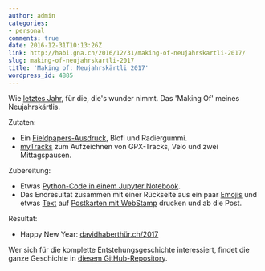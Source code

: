 ```yaml
---
author: admin
categories:
- personal
comments: true
date: 2016-12-31T10:13:26Z
link: http://habi.gna.ch/2016/12/31/making-of-neujahrskartli-2017/
slug: making-of-neujahrskartli-2017
title: 'Making of: Neujahrskärtli 2017'
wordpress_id: 4885
---
```


Wie [letztes Jahr](http://habi.gna.ch/2016/01/01/making-of-neujahrskartli-2016/), für die, die's wunder nimmt. Das 'Making Of' meines Neujahrskärtlis.

Zutaten:
- Ein [Fieldpapers-Ausdruck](http://fieldpapers.org/atlases/2udbtq66), Blofi und Radiergummi.
- [myTracks](https://itunes.apple.com/us/app/mytracks-the-gps-logger/id358697908) zum Aufzeichnen von GPX-Tracks, Velo und zwei Mittagspausen.

Zubereitung:
- Etwas [Python-Code in einem Jupyter Notebook](http://nbviewer.jupyter.org/github/habi/2017/blob/master/2017.ipynb).
- Das Endresultat zusammen mit einer Rückseite aus ein paar [Emojis](https://github.com/habi/2017/blob/master/poschtcharte/2017emoji.png) und etwas [Text](https://github.com/habi/2017/blob/master/poschtcharte/2017text.png) auf [Postkarten mit WebStamp](https://postcardcreator.post.ch/) drucken und ab die Post.

Resultat:
- Happy New Year: [davidhaberthür.ch/2017](http://davidhaberthür.ch/2017)



Wer sich für die komplette Entstehungsgeschichte interessiert, findet die ganze Geschichte in [diesem GitHub-Repository](https://github.com/habi/2017).
